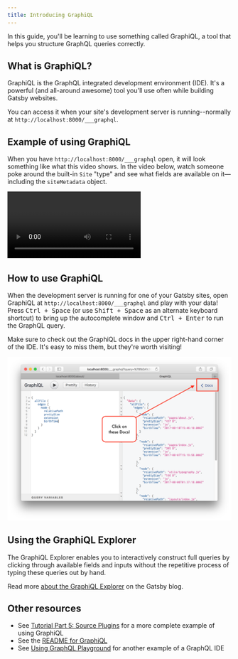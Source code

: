 ```yaml
---
title: Introducing GraphiQL
---
```


In this guide, you'll be learning to use something called GraphiQL, a tool that helps you structure GraphQL queries correctly.

## What is GraphiQL?

GraphiQL is the GraphQL integrated development environment (IDE). It's a powerful (and all-around awesome) tool you'll use often while building Gatsby websites.

You can access it when your site's development server is running--normally at `http://localhost:8000/___graphql`.

## Example of using GraphiQL

When you have `http://localhost:8000/___graphql` open, it will look something like what this video shows. In the video below, watch someone poke around the built-in `Site` "type" and see what fields are available on it—including the `siteMetadata` object.

<video controls="controls" autoplay="true" loop="true">
  <source type="video/mp4" src="/graphiql-explore.mp4" />
  <p>Your browser does not support the video element.</p>
</video>

## How to use GraphiQL

When the development server is running for one of your Gatsby sites, open GraphiQL at `http://localhost:8000/___graphql` and play with your data! Press <kbd>Ctrl + Space</kbd> (or use <kbd>Shift + Space</kbd> as an alternate keyboard shortcut) to bring up the autocomplete window and <kbd>Ctrl + Enter</kbd> to run the GraphQL query.

Make sure to check out the GraphiQL docs in the upper right-hand corner of the IDE. It's easy to miss them, but they're worth visiting!

![A diagram pointing out where to find the GraphiQl docs](./images/graphiql-docs.png)

## Using the GraphiQL Explorer

The GraphiQL Explorer enables you to interactively construct full queries by clicking through available fields and inputs without the repetitive process of typing these queries out by hand.

<EggheadEmbed
  lessonLink="https://egghead.io/lessons/gatsby-build-a-graphql-query-using-gatsby-s-graphiql-explorer"
  lessonTitle="Build a GraphQL Query using Gatsby’s GraphiQL Explorer"
/>

Read more [about the GraphiQL Explorer](/blog/2019-06-03-integrating-graphiql-explorer/) on the Gatsby blog.

## Other resources

- See [Tutorial Part 5: Source Plugins](/tutorial/part-five/) for a more complete example of using GraphiQL
- See the [README for GraphiQL](https://github.com/graphql/graphiql)
- See [Using GraphQL Playground](/docs/using-graphql-playground/) for another example of a GraphQL IDE
